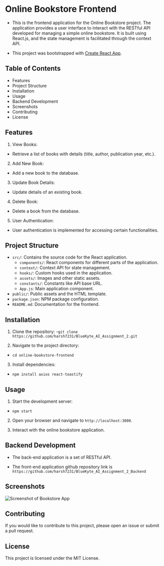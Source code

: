 # Online Bookstore Frontend

- This is the frontend application for the Online Bookstore project. The application provides a user interface to interact with the RESTful API developed for managing a simple online bookstore. It is built using React.js, and the state management is facilitated through the context API.

- This project was bootstrapped with [Create React App](https://github.com/facebook/create-react-app).

## Table of Contents

- Features
- Project Structure
- Installation
- Usage
- Backend Development
- Screenshots
- Contributing
- License

## Features

1. View Books:

- Retrieve a list of books with details (title, author, publication year, etc.).

2. Add New Book:

- Add a new book to the database.

3. Update Book Details:

- Update details of an existing book.

4. Delete Book:

- Delete a book from the database.

5. User Authentication:

- User authentication is implemented for accessing certain functionalities.

## Project Structure

- `src/`: Contains the source code for the React application.
  - `components/`: React components for different parts of the application.
  - `context/`: Context API for state management.
  - `hooks/`: Custom hooks used in the application.
  - `assets/`: Images and other static assets.
  - `constants/`: Constants like API base URL.
  - `App.js`: Main application component.
- `public/`: Public assets and the HTML template.
- `package.json`: NPM package configuration.
- `README.md`: Documentation for the frontend.

## Installation

1. Clone the repository: -`git clone https://github.com/harsh7231/BlueKyte_AI_Assignment_2.git`

2. Navigate to the project directory:

- `cd online-bookstore-frontend`

3. Install dependencies:

- `npm install axios react-toastify`

## Usage

1. Start the development server:

- `npm start`

2. Open your browser and navigate to `http://localhost:3000`.

3. Interact with the online bookstore application.

## Backend Development

- The back-end application is a set of RESTful API.

- The front-end application github repository link is `https://github.com/harsh7231/BlueKyte_AI_Assignment_2_Backend`

## Screenshots

![Screenshot of Bookstore App](https://drive.google.com/file/d/1NvjwxsWZIFMAMTYcoTOGMsNQ_4bFU0BZ/view?usp=sharing)

## Contributing

If you would like to contribute to this project, please open an issue or submit a pull request.

## License

This project is licensed under the MIT License.
